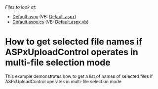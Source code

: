 <!-- default file list -->
*Files to look at*:

* [Default.aspx](./CS/WebSite/Default.aspx) (VB: [Default.aspx](./VB/WebSite/Default.aspx))
* [Default.aspx.cs](./CS/WebSite/Default.aspx.cs) (VB: [Default.aspx.vb](./VB/WebSite/Default.aspx.vb))
<!-- default file list end -->
# How to get selected file names if ASPxUploadControl operates in multi-file selection mode


<p>This example demonstrates how to get a list of names of selected files if ASPxUploadControl operates in multi-file selection mode</p><br />


<br/>


